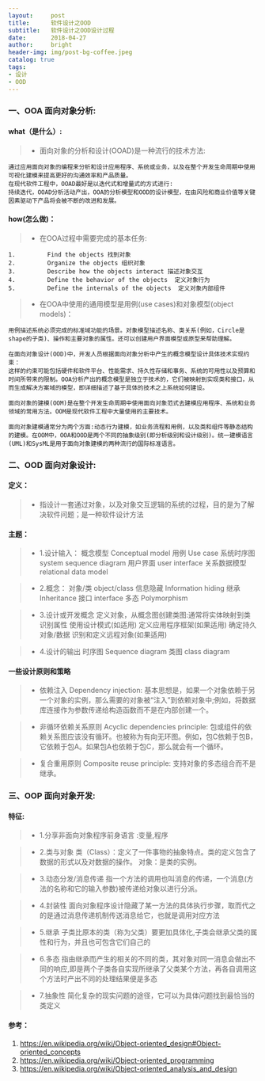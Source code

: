 ```yaml
---
layout:     post
title:      软件设计之OOD
subtitle:   软件设计之OOD设计过程
date:       2018-04-27
author:     bright
header-img: img/post-bg-coffee.jpeg
catalog: true
tags:
- 设计
- OOD
---
```


###  一、OOA 面向对象分析:

####  what（是什么）:

>- 面向对象的分析和设计(OOAD)是一种流行的技术方法:

	通过应用面向对象的编程来分析和设计应用程序、系统或业务，以及在整个开发生命周期中使用可视化建模来提高更好的沟通效率和产品质量。
	在现代软件工程中，OOAD最好是以迭代式和增量式的方式进行:
	持续迭代，OOAD分析活动产出，OOA的分析模型和OOD的设计模型，在由风险和商业价值等关键因素驱动下产品将会被不断的改进和发展。



#### how(怎么做)：


>- 在OOA过程中需要完成的基本任务:

	1.         Find the objects 找到对象
	2.         Organize the objects 组织对象
	3.         Describe how the objects interact 描述对象交互
	4.         Define the behavior of the objects  定义对象行为
	5.         Define the internals of the objects  定义对象内部组件
	
>- 在OOA中使用的通用模型是用例(use cases)和对象模型(object models)：

	用例描述系统必须完成的标准域功能的场景。对象模型描述名称、类关系(例如，Circle是shape的子类)、操作和主要对象的属性。还可以创建用户界面模型或原型来帮助理解。

	在面向对象设计(OOD)中，开发人员根据面向对象分析中产生的概念模型设计具体技术实现约束：
	这样的约束可能包括硬件和软件平台、性能需求、持久性存储和事务、系统的可用性以及预算和时间所带来的限制。OOA分析产出的概念模型是独立于技术的，它们被映射到实现类和接口，从而生成解决方案域的模型，即详细描述了基于具体的技术之上系统如何建设。

	面向对象的建模(OOM)是在整个开发生命周期中使用面向对象范式去建模应用程序、系统和业务领域的常用方法。OOM是现代软件工程中大量使用的主要技术。

	面向对象建模通常分为两个方面:动态行为建模，如业务流程和用例，以及类和组件等静态结构的建模。在OOM中，OOA和OOD是两个不同的抽象级别(即分析级别和设计级别)。统一建模语言(UML)和SysML是用于面向对象建模的两种流行的国际标准语言。


###  二、OOD 面向对象设计:

#### 定义：


>- 指设计一套通过对象，以及对象交互逻辑的系统的过程，目的是为了解决软件问题；是一种软件设计方法

####  主题：

>- 1.设计输入：
	概念模型 Conceptual model
	用例 Use case
	系统时序图 system sequence diagram
	用户界面  user interface
	关系数据模型 relational data model

>- 2.概念：
	对象/类  object/class
	信息隐藏  Information hiding
	继承   Inheritance
	接口   interface
	多态   Polymorphism

>- 3.设计或开发概念
	定义对象，从概念图创建类图:通常将实体映射到类
	识别属性
	使用设计模式(如适用)
	定义应用程序框架(如果适用)
	确定持久对象/数据
	识别和定义远程对象(如果适用)

>- 4.设计的输出
	时序图  Sequence diagram
	类图	  class diagram

#### 一些设计原则和策略
>- 依赖注入 Dependency injection:
基本思想是，如果一个对象依赖于另一个对象的实例，那么需要的对象被“注入”到依赖对象中;例如，将数据库连接作为参数传递给构造函数而不是在内部创建一个。

>- 非循环依赖关系原则 Acyclic dependencies principle:
包或组件的依赖关系图应该没有循环。也被称为有向无环图。例如，包C依赖于包B，它依赖于包A。如果包A也依赖于包C，那么就会有一个循环。

>- 复合重用原则 Composite reuse principle:
支持对象的多态组合而不是继承。




### 三、OOP 面向对象开发:

#### 特征:

>- 1.分享非面向对象程序前身语言 :变量,程序

>- 2.类与对象
	类（Class）：定义了一件事物的抽象特点。类的定义包含了数据的形式以及对数据的操作。
	对象：是类的实例。

>- 3.动态分发/消息传递
	指一个方法的调用也叫消息的传递，一个消息(方法的名称和它的输入参数)被传递给对象以进行分派。

>- 4.封装性
	面向对象程序设计隐藏了某一方法的具体执行步骤，取而代之的是通过消息传递机制传送消息给它，也就是调用对应方法

>- 5.继承
	子类比原本的类（称为父类）要更加具体化,子类会继承父类的属性和行为，并且也可包含它们自己的

>- 6.多态
	指由继承而产生的相关的不同的类，其对象对同一消息会做出不同的响应,即是两个子类各自实现所继承了父类某个方法，再各自调用这个方法时产出不同的处理结果便是多态

>- 7.抽象性
	简化复杂的现实问题的途径，它可以为具体问题找到最恰当的类定义



#### 参考：
1. https://en.wikipedia.org/wiki/Object-oriented_design#Object-oriented_concepts
2. https://en.wikipedia.org/wiki/Object-oriented_programming
3. https://en.wikipedia.org/wiki/Object-oriented_analysis_and_design

